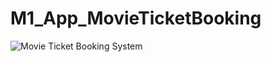 # M1_App_MovieTicketBooking
![Movie Ticket Booking System](https://user-images.githubusercontent.com/94288413/142977892-bee919fe-ab47-4469-8d17-3342e536740d.jpg)


